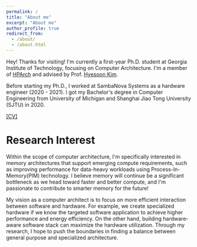 ```yaml
---
permalink: /
title: "About me"
excerpt: "About me"
author_profile: true
redirect_from: 
  - /about/
  - /about.html
---
```


Hey! Thanks for visiting! I'm currently a first-year Ph.D. student at Georgia Institute of Technology, focusing on Computer Architecture. I'm a member of [HPArch](http://hparch.gatech.edu/index.html) and advised by Prof. [Hyesoon Kim](https://www.cc.gatech.edu/~hyesoon/). 

Before starting my Ph.D., I worked at SambaNova Systems as a hardware engineer (2020 - 2021). I got my Bachelor's degree in Computer Engineering from University of Michigan and Shanghai Jiao Tong University (SJTU) in 2020.

[[CV]](liu-xueyang.github.io/files/Xueyang_Liu_CV.pdf)

Research Interest
======
Within the scope of computer architecture, I'm specifically interested in memory architectures that support emerging compute requirements, such as improving performance for data-heavy workloads using Process-In-Memory(PIM) technology. I believe memory will continue be a significant bottleneck as we head toward faster and better compute, and I'm passionate to contribute to smarter memory for the future! 

My vision as a computer architect is to focus on more efficient interaction between software and hardware. For example, we create specialized hardware if we know the targeted software application to achieve higher performance and energy efficiency. On the other hand, building hardware-aware software stack can maximize the hardware utilization. Through my research, I hope to push the boundaries in finding a balance between general purpose and specialized architecture. 
